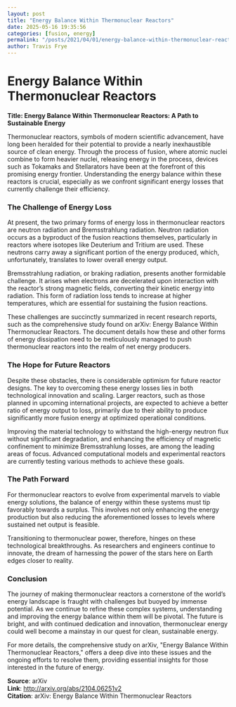 ```yaml
---
layout: post
title: "Energy Balance Within Thermonuclear Reactors"
date: 2025-05-16 19:35:56
categories: [fusion, energy]
permalink: "/posts/2021/04/01/energy-balance-within-thermonuclear-reactors/"
author: Travis Frye
---
```


# Energy Balance Within Thermonuclear Reactors

**Title: Energy Balance Within Thermonuclear Reactors: A Path to Sustainable Energy**

Thermonuclear reactors, symbols of modern scientific advancement, have long been heralded for their potential to provide a nearly inexhaustible source of clean energy. Through the process of fusion, where atomic nuclei combine to form heavier nuclei, releasing energy in the process, devices such as Tokamaks and Stellarators have been at the forefront of this promising energy frontier. Understanding the energy balance within these reactors is crucial, especially as we confront significant energy losses that currently challenge their efficiency.

### The Challenge of Energy Loss

At present, the two primary forms of energy loss in thermonuclear reactors are neutron radiation and Bremsstrahlung radiation. Neutron radiation occurs as a byproduct of the fusion reactions themselves, particularly in reactors where isotopes like Deuterium and Tritium are used. These neutrons carry away a significant portion of the energy produced, which, unfortunately, translates to lower overall energy output.

Bremsstrahlung radiation, or braking radiation, presents another formidable challenge. It arises when electrons are decelerated upon interaction with the reactor’s strong magnetic fields, converting their kinetic energy into radiation. This form of radiation loss tends to increase at higher temperatures, which are essential for sustaining the fusion reactions.

These challenges are succinctly summarized in recent research reports, such as the comprehensive study found on arXiv: Energy Balance Within Thermonuclear Reactors. The document details how these and other forms of energy dissipation need to be meticulously managed to push thermonuclear reactors into the realm of net energy producers.

### The Hope for Future Reactors

Despite these obstacles, there is considerable optimism for future reactor designs. The key to overcoming these energy losses lies in both technological innovation and scaling. Larger reactors, such as those planned in upcoming international projects, are expected to achieve a better ratio of energy output to loss, primarily due to their ability to produce significantly more fusion energy at optimized operational conditions.

Improving the material technology to withstand the high-energy neutron flux without significant degradation, and enhancing the efficiency of magnetic confinement to minimize Bremsstrahlung losses, are among the leading areas of focus. Advanced computational models and experimental reactors are currently testing various methods to achieve these goals. 

### The Path Forward

For thermonuclear reactors to evolve from experimental marvels to viable energy solutions, the balance of energy within these systems must tip favorably towards a surplus. This involves not only enhancing the energy production but also reducing the aforementioned losses to levels where sustained net output is feasible.

Transitioning to thermonuclear power, therefore, hinges on these technological breakthroughs. As researchers and engineers continue to innovate, the dream of harnessing the power of the stars here on Earth edges closer to reality.

### Conclusion

The journey of making thermonuclear reactors a cornerstone of the world’s energy landscape is fraught with challenges but buoyed by immense potential. As we continue to refine these complex systems, understanding and improving the energy balance within them will be pivotal. The future is bright, and with continued dedication and innovation, thermonuclear energy could well become a mainstay in our quest for clean, sustainable energy.

For more details, the comprehensive study on arXiv, "Energy Balance Within Thermonuclear Reactors," offers a deep dive into these issues and the ongoing efforts to resolve them, providing essential insights for those interested in the future of energy.

**Source**: arXiv  
**Link**: http://arxiv.org/abs/2104.06251v2  
**Citation**: arXiv: Energy Balance Within Thermonuclear Reactors
